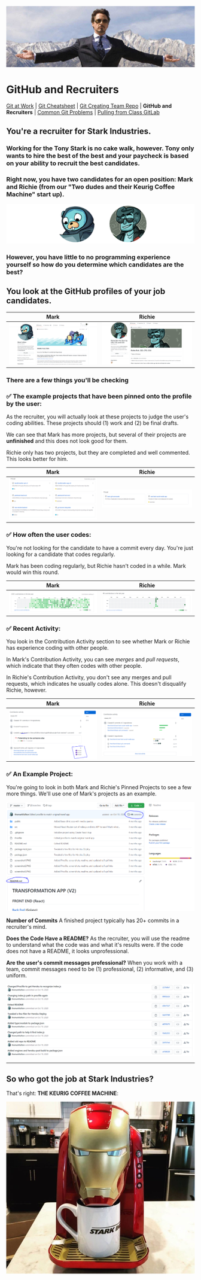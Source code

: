 <img src="assets/imgs/recruiter/tonyStark.png">

# GitHub and Recruiters

<a href="README.md" target="_blank">Git at Work</a> | <a href="GitCommandList.md" target="_blank">Git Cheatsheet</a> | <a href="CreatingTeamRepo.md" target="_blank">Git Creating Team Repo</a> | **GitHub and Recruiters** | <a href="GitTroubleShooting.md" target="_blank">Common Git Problems</a> | <a href="PullingFromClassGitLab.md" target="_blank">Pulling from Class GitLab</a>

## You're a recruiter for Stark Industries.

### Working for **the** Tony Stark is no cake walk, however. Tony only wants to hire **the best of the best** and your paycheck is based on your ability to recruit the best candidates.

### Right now, you have two candidates for an open position: Mark and Richie (from our "Two dudes and their Keurig Coffee Machine" start up).

<img src="assets/imgs/recruiter/jobCandidates.png">

### However, you have little to no programming experience yourself so how do you determine which candidates are the best?

## You look at the GitHub profiles of your job candidates.

| **Mark**                                                   | **Richie**                                                   |
| ---------------------------------------------------------- | ------------------------------------------------------------ |
| <img src="./assets/imgs/recruiter/gitHubProfile_Mark.PNG"> | <img src="./assets/imgs/recruiter/gitHubProfile_Richie.PNG"> |

### There are a few things you'll be checking

### ✅ The example projects that have been pinned onto the profile by the user:

As the recruiter, you will actually look at these projects to judge the user's coding abilities. These projects should (1) work and (2) be final drafts.

We can see that Mark has more projects, but several of their projects are **unfinished** and this does not look good for them.

Richie only has two projects, but they are completed and well commented. This looks better for him.

| **Mark**                                                    | **Richie**                                                    |
| ----------------------------------------------------------- | ------------------------------------------------------------- |
| <img src="./assets/imgs/recruiter/pinnedProjects_Mark.PNG"> | <img src="./assets/imgs/recruiter/pinnedProjects_Richie.PNG"> |

### ✅ How often the user codes:

You're not looking for the candidate to have a commit every day. You're just looking for a candidate that codes regularly.

Mark has been coding regularly, but Richie hasn't coded in a while. Mark would win this round.

| **Mark**                                               | **Richie**                                               |
| ------------------------------------------------------ | -------------------------------------------------------- |
| <img src="./assets/imgs/recruiter/frequency_Mark.PNG"> | <img src="./assets/imgs/recruiter/frequency_Richie.PNG"> |

### ✅ Recent Activity:

You look in the Contribution Activity section to see whether Mark or Richie has experience coding with other people.

In Mark's Contribution Activity, you can see _merges_ and _pull requests_, which indicate that they often codes with other people.

In Richie's Contribution Activity, you don't see any merges and pull requests, which indicates he usually codes alone. This doesn't disqualify Richie, however.

| **Mark**                                                          | **Richie**                                                          |
| ----------------------------------------------------------------- | ------------------------------------------------------------------- |
| <img src="./assets/imgs/recruiter/contributionActivity_Mark.PNG"> | <img src="./assets/imgs/recruiter/contributionActivity_Richie.PNG"> |

### ✅ An Example Project:

You're going to look in both Mark and Richie's Pinned Projects to see a few more things. We'll use one of Mark's projects as an example.

<img src="./assets/imgs/recruiter/projectCheck_Repo.PNG">

**Number of Commits** A finished project typically has 20+ commits in a recruiter's mind.

**Does the Code Have a README?** As the recruiter, you will use the readme to understand what the code was and what it's results were. If the code does not have a README, it looks unprofessional.

**Are the user's commit messages professional?** When you work with a team, commit messages need to be (1) professional, (2) informative, and (3) uniform.

<img src="./assets/imgs/recruiter/projectCheck_commitMessages.PNG">

---

## So who got the job at Stark Industries?

That's right: **THE KEURIG COFFEE MACHINE**:

<img src="./assets/imgs/recruiter/jokeAnswer.jpg">
